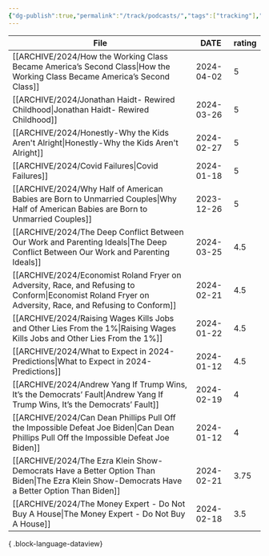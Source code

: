 ```yaml
---
{"dg-publish":true,"permalink":"/track/podcasts/","tags":["tracking"],"noteIcon":"","created":"2024-04-02 14:27","updated":"2024-04-02 14:28"}
---
```


| File                                                                                                                                                       | DATE       | rating |
| ---------------------------------------------------------------------------------------------------------------------------------------------------------- | ---------- | ------ |
| [[ARCHIVE/2024/How the Working Class Became America’s Second Class\|How the Working Class Became America’s Second Class]]                               | 2024-04-02 | 5      |
| [[ARCHIVE/2024/Jonathan Haidt- Rewired Childhood\|Jonathan Haidt- Rewired Childhood]]                                                                   | 2024-03-26 | 5      |
| [[ARCHIVE/2024/Honestly-Why the Kids Aren't Alright\|Honestly-Why the Kids Aren't Alright]]                                                             | 2024-02-27 | 5      |
| [[ARCHIVE/2024/Covid Failures\|Covid Failures]]                                                                                                         | 2024-01-18 | 5      |
| [[ARCHIVE/2024/Why Half of American Babies are Born to Unmarried Couples\|Why Half of American Babies are Born to Unmarried Couples]]                   | 2023-12-26 | 5      |
| [[ARCHIVE/2024/The Deep Conflict Between Our Work and Parenting Ideals\|The Deep Conflict Between Our Work and Parenting Ideals]]                       | 2024-03-25 | 4.5    |
| [[ARCHIVE/2024/Economist Roland Fryer on Adversity, Race, and Refusing to Conform\|Economist Roland Fryer on Adversity, Race, and Refusing to Conform]] | 2024-02-21 | 4.5    |
| [[ARCHIVE/2024/Raising Wages Kills Jobs and Other Lies From the 1%\|Raising Wages Kills Jobs and Other Lies From the 1%]]                               | 2024-01-22 | 4.5    |
| [[ARCHIVE/2024/What to Expect in 2024- Predictions\|What to Expect in 2024- Predictions]]                                                               | 2024-01-12 | 4.5    |
| [[ARCHIVE/2024/Andrew Yang If Trump Wins, It’s the Democrats’ Fault\|Andrew Yang If Trump Wins, It’s the Democrats’ Fault]]                             | 2024-02-19 | 4      |
| [[ARCHIVE/2024/Can Dean Phillips Pull Off the Impossible Defeat Joe Biden\|Can Dean Phillips Pull Off the Impossible Defeat Joe Biden]]                 | 2024-01-12 | 4      |
| [[ARCHIVE/2024/The Ezra Klein Show-Democrats Have a Better Option Than Biden\|The Ezra Klein Show-Democrats Have a Better Option Than Biden]]           | 2024-02-21 | 3.75   |
| [[ARCHIVE/2024/The Money Expert - Do Not Buy A House\|The Money Expert - Do Not Buy A House]]                                                           | 2024-02-18 | 3.5    |

{ .block-language-dataview}

